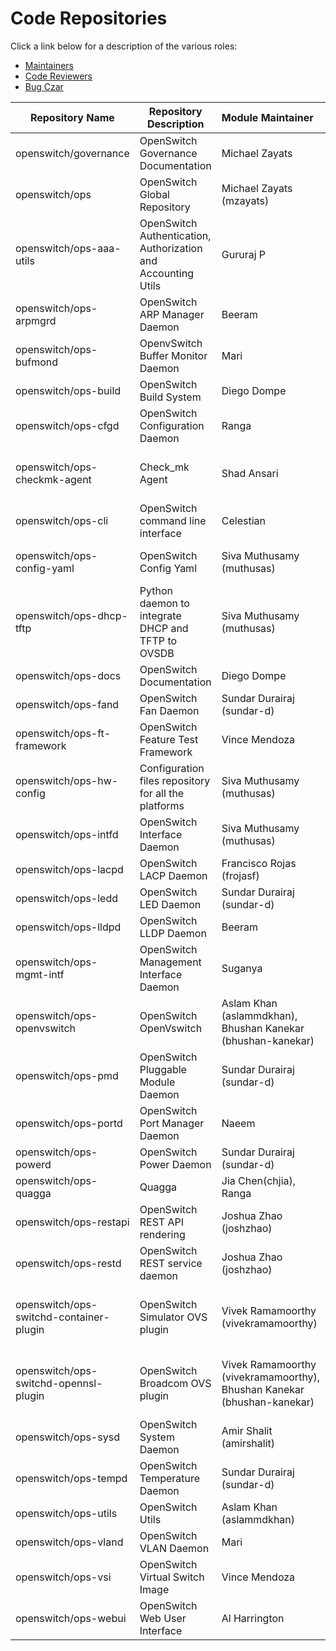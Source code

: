 # Code Repositories

Click a link below for a description of the various roles:
* [Maintainers](http://governance.openswitch.net/governance/maintainers.html)
* [Code Reviewers](http://governance.openswitch.net/governance/core-reviewers.html)
* [Bug Czar](http://governance.openswitch.net/governance/bug-czar.html)

| Repository Name | Repository Description | Module Maintainer | Code Reviewer | Bug czar |
| --------------- | ---------------------- |:----------------- |:------------- |:-------- |
| openswitch/governance | OpenSwitch Governance Documentation | Michael Zayats | [governance-maintainers](https://review.openswitch.net/#/admin/groups/54,members) | Michael Zayats |
| openswitch/ops | OpenSwitch Global Repository | Michael Zayats (mzayats) | [ops-maintainers](https://review.openswitch.net/#/admin/groups/52,members) | Kuntal Daftary (kuntaldaftary) |
| openswitch/ops-aaa-utils | OpenSwitch Authentication, Authorization and Accounting Utils | Gururaj P | [ops-aaa-utils-maintainers](https://review.openswitch.net/#/admin/groups/42,members) | Sandeep N |
| openswitch/ops-arpmgrd | OpenSwitch ARP Manager Daemon | Beeram | [ops-arpmgrd-maintainers](https://review.openswitch.net/#/admin/groups/39,members) | Avinash |
| openswitch/ops-bufmond | OpenvSwitch Buffer Monitor Daemon | Mari | [ops-bufmond-maintainers](https://review.openswitch.net/#/admin/groups/26,members) | Mithun |
| openswitch/ops-build | OpenSwitch Build System | Diego Dompe | [ops-build-maintainers](https://review.openswitch.net/#/admin/groups/16,members) | Diego Dompe |
| openswitch/ops-cfgd | OpenSwitch Configuration Daemon | Ranga | [ops-cfgd-maintainers](https://review.openswitch.net/#/admin/groups/31,members) | Chandru |
| openswitch/ops-checkmk-agent | Check_mk Agent | Shad Ansari | [ops-checkmk-agent-maintainers](https://review.openswitch.net/#/admin/groups/53,members) | Shad Ansari |
| openswitch/ops-cli | OpenSwitch command line interface | Celestian | [ops-cli-maintainers](https://review.openswitch.net/#/admin/groups/32,members) | Satchit |
| openswitch/ops-config-yaml | OpenSwitch Config Yaml | Siva Muthusamy (muthusas) | [ops-config-yaml-maintainers](https://review.openswitch.net/#/admin/groups/47,members) | Siva Muthusamy (muthusas) |
| openswitch/ops-dhcp-tftp | Python daemon to integrate DHCP and TFTP to OVSDB | Siva Muthusamy (muthusas) | [ops-dhcp-tft-maintainers](https://review.openswitch.net/#/admin/groups/48,members) | Siva Muthusamy (muthusas) |
| openswitch/ops-docs | OpenSwitch Documentation | Diego Dompe | [ops-docs-maintainers](https://review.openswitch.net/#/admin/groups/46,members) | Diego Dompe |
| openswitch/ops-fand | OpenSwitch Fan Daemon | Sundar Durairaj (sundar-d) | [ops-fand-maintainers](https://review.openswitch.net/#/admin/groups/21,members) | Sundar Durairaj (sundar-d) |
| openswitch/ops-ft-framework | OpenSwitch Feature Test Framework | Vince Mendoza | [ops-ft-framework-maintainers](https://review.openswitch.net/#/admin/groups/45,members) | Vince Mendoza |
| openswitch/ops-hw-config | Configuration files repository for all the platforms | Siva Muthusamy (muthusas) | [ops-hw-config-maintainers](https://review.openswitch.net/#/admin/groups/59,members) | Siva Muthusamy (muthusas) |
| openswitch/ops-intfd | OpenSwitch Interface Daemon | Siva Muthusamy (muthusas) | [ops-intfd-maintainers](https://review.openswitch.net/#/admin/groups/35,members) | Siva Muthusamy (muthusas) |
| openswitch/ops-lacpd | OpenSwitch LACP Daemon | Francisco Rojas (frojasf) | [ops-lacpd-maintainers](https://review.openswitch.net/#/admin/groups/36,members) | Noel Delgado (noeldelgadoc) |
| openswitch/ops-ledd | OpenSwitch LED Daemon | Sundar Durairaj (sundar-d) | [ops-ledd-maintainers](https://review.openswitch.net/#/admin/groups/22,members) | Sundar Durairaj (sundar-d) |
| openswitch/ops-lldpd | OpenSwitch LLDP Daemon | Beeram | [ops-lldpd-maintainers](https://review.openswitch.net/#/admin/groups/38,members) | Beeram |
| openswitch/ops-mgmt-intf | OpenSwitch Management Interface Daemon | Suganya | [ops-mgmt-intf-maintainers](https://review.openswitch.net/#/admin/groups/33,members) | Ezhilan |
| openswitch/ops-openvswitch | OpenSwitch OpenVswitch | Aslam Khan (aslammdkhan), Bhushan Kanekar (bhushan-kanekar) | [ops-openvswitch-maintainers](https://review.openswitch.net/#/admin/groups/27,members) | Aslam Khan (aslammdkhan), Bhushan Kanekar (bhushan-kanekar) |
| openswitch/ops-pmd | OpenSwitch Pluggable Module Daemon | Sundar Durairaj (sundar-d) | [ops-pmd-maintainers](https://review.openswitch.net/#/admin/groups/24,members) | Sundar Durairaj (sundar-d) |
| openswitch/ops-portd | OpenSwitch Port Manager Daemon | Naeem | [ops-portd-maintainers](https://review.openswitch.net/#/admin/groups/41,members) | Nirmalya |
| openswitch/ops-powerd | OpenSwitch Power Daemon | Sundar Durairaj (sundar-d) | [ops-powerd-maintainers](https://review.openswitch.net/#/admin/groups/23,members) | Sundar Durairaj (sundar-d) |
| openswitch/ops-quagga | Quagga | Jia Chen(chjia), Ranga | [ops-quagga-maintainers](https://review.openswitch.net/#/admin/groups/40,members) | Jia Chen(chjia), Naeem |
| openswitch/ops-restapi | OpenSwitch REST API rendering | Joshua Zhao (joshzhao) | [ops-restapi-maintainers](https://review.openswitch.net/#/admin/groups/60,members) | Oleg Spirt (olegspirt) |
| openswitch/ops-restd | OpenSwitch REST service daemon | Joshua Zhao (joshzhao) | [ops-restd-maintainers](https://review.openswitch.net/#/admin/groups/43,members) | Oleg Spirt (olegspirt) |
| openswitch/ops-switchd-container-plugin | OpenSwitch Simulator OVS plugin | Vivek Ramamoorthy (vivekramamoorthy) | [ops-switchd-container-plugin-maintainers](https://review.openswitch.net/#/admin/groups/56,members) | Vivek Ramamoorthy (vivekramamoorthy) |
| openswitch/ops-switchd-opennsl-plugin | OpenSwitch Broadcom OVS plugin | Vivek Ramamoorthy (vivekramamoorthy), Bhushan Kanekar (bhushan-kanekar) | [ops-switchd-opennsl-plugin-maintainers](https://review.openswitch.net/#/admin/groups/57,members) | Vivek Ramamoorthy (vivekramamoorthy), Bhushan Kanekar (bhushan-kanekar) |
| openswitch/ops-sysd | OpenSwitch System Daemon | Amir Shalit (amirshalit) | [ops-sysd-maintainers](https://review.openswitch.net/#/admin/groups/19,members) | Oleg Spirt (olegspirt) |
| openswitch/ops-tempd | OpenSwitch Temperature Daemon | Sundar Durairaj (sundar-d) | [ops-tempd-maintainers](https://review.openswitch.net/#/admin/groups/25,members) | Sundar Durairaj (sundar-d) |
| openswitch/ops-utils | OpenSwitch Utils | Aslam Khan (aslammdkhan) | [ops-utils-maintainers](https://review.openswitch.net/#/admin/groups/20,members) | Aslam Khan (aslammdkhan) |
| openswitch/ops-vland | OpenSwitch VLAN Daemon | Mari | [ops-vland-maintainers](https://review.openswitch.net/#/admin/groups/34,members) | Mithun |
| openswitch/ops-vsi | OpenSwitch Virtual Switch Image | Vince Mendoza | [ops-vsi-maintainers](https://review.openswitch.net/#/admin/groups/44,members) | Vince Mendoza |
| openswitch/ops-webui | OpenSwitch Web User Interface | Al Harrington | [ops-webui-maintainers](https://review.openswitch.net/#/admin/groups/49,members) | Al Harrington |
